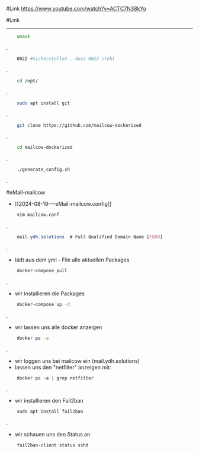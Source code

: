#Link https://www.youtube.com/watch?v=ACTC7N38kYo

#Link 

____________

```bash
	umask
```
.

```bash
	0022 #Sicherstellen , dass 0022 steht
```
.
```bash
	cd /opt/
```
.
```bash
	sudo apt install git
```
.
```bash
	git clone https://github.com/mailcow-dockerized
```
.
```bash
	cd mailcow-dockerized
```
.
```bash
	./generate_config.sh
```
.

#eMail-mailcow 
 - [[2024-08-19---eMail-mailcow.config]]

```bash
	vim mailcow.conf
```
.
```css
	mail.ydh.solutions  # Full Qualified Domain Name [FQDN]
```
.
- lädt aus dem yml - File alle aktuellen Packages
```bash
	docker-compose pull
```
.
- wir installieren die Packages
```bash
	docker-compose up -d
```
. 
- wir lassen uns alle docker anzeigen
```bash
	docker ps -a
```
.
- wir loggen uns bei mailcow ein (mail.ydh.solutions)
- lassen uns den "netfilter" anzeigen mit: 

```css root@mail:/opt/mailcow-dockerized#
	docker ps -a | grep netfilter
```
.
- wir installieren den Fail2ban

```css
	sudo apt install fail2ban
```
.
- wir schauen uns den Status an
```css
	fail2ban-client status sshd
```